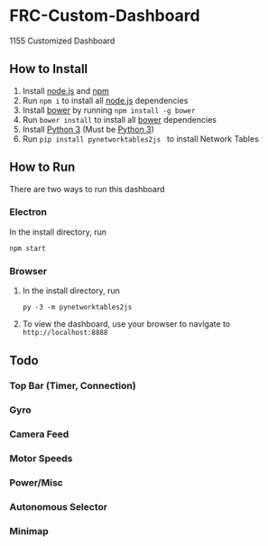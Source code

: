 # FRC-Custom-Dashboard
1155 Customized Dashboard

## How to Install
1. Install [node.js](https://nodejs.org) and [npm](https://www.npmjs.com/)
2. Run ```npm i``` to install all [node.js](https://nodejs.org) dependencies
3. Install [bower](https://bower.io/) by running ```npm install -g bower```
4. Run ```bower install``` to install all [bower](https://bower.io/) dependencies
5. Install [Python 3](https://www.python.org/) (Must be [Python 3](https://www.python.org/))
6. Run ```pip install pynetworktables2js ``` to install Network Tables

## How to Run
There are two ways to run this dashboard

### Electron
In the install directory, run

	npm start
### Browser
1. In the install directory, run

       py -3 -m pynetworktables2js
2. To view the dashboard, use your browser to navigate to `http://localhost:8888`


## Todo
### Top Bar (Timer, Connection)
### Gyro
### Camera Feed
### Motor Speeds
### Power/Misc
### Autonomous Selector
### Minimap
